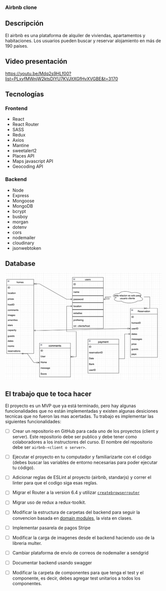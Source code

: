 ### Airbnb clone

## Descripción

El airbnb es una plataforma de alquiler de viviendas, apartamentos y habitaciones. Los usuarios pueden buscar y reservar alojamiento en más de 190 países.

## Video presentación

https://youtu.be/Mdq2s9HLf00?list=PLxyfMWnjW2ktsDlYU7KVJltXGfHvXVGBE&t=3170

## Tecnologías

### Frontend

- React
- React Router
- SASS
- Redux
- Axios
- Mantine
- sweetalert2
- Places API
- Maps javascript API
- Geocoding API

### Backend

- Node
- Express
- Mongoose
- MongoDB
- bcrypt
- busboy
- morgan
- dotenv
- cors
- nodemailer
- cloudinary
- jsonwebtoken

## Database

<img src="./.img/model.png">

## El trabajo que te toca hacer

El proyecto es un MVP que ya está terminado, pero hay algunas funcionalidades que no están implementadas y existen algunas desiciones tecnicas que no fueron las mas acertadas. Tu trabajo es implementar las siguientes funcionalidades:

- [ ] Crear un repositorio en GitHub para cada uno de los proyectos (client y server). Este repositorio debe ser publico y debe tener como colaboradores a los instructores del curso. El nombre del repositorio debe ser `airbnb-<client o server>`.
- [ ] Ejecutar el proyecto en tu computador y familiarizarte con el código (debes buscar las variables de entorno necesarias para poder ejecutar tu código).
- [ ] Adicionar reglas de ESLint al proyecto (airbnb, standarjs) y correr el linter para que el codigo siga esas reglas.
- [ ] Migrar el Router a la version 6.4 y utilizar [`createbrowserrouter`](https://reactrouter.com/en/main/routers/create-browser-router#createbrowserrouter)
- [ ] Migrar uso de redux a redux-toolkit.
- [ ] Modificar la estructura de carpetas del backend para seguir la convencion basada en [domain modules](https://alexkondov.com/tao-of-node/#structure-in-modules), la vista en clases.
- [ ] Implementar pasarela de pagos Stripe
- [ ] Modificar la carga de imagenes desde el backend haciendo uso de la libreria multer.
- [ ] Cambiar plataforma de envío de correos de nodemailer a sendgrid
- [ ] Documentar backend usando swagger
- [ ] Modificar la carpeta de componentes para que tenga el test y el componente, es decir, debes agregar test unitarios a todos los componentes.

